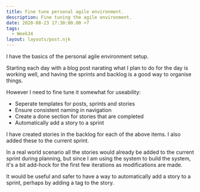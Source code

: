 ```yaml
---
title: Fine tune personal agile environment.
description: Fine tuning the agile environment.
date: 2020-08-23 17:30:00.00 +7
tags:
  - Week34
layout: layouts/post.njk
---
```

I have the basics of the personal agile environment setup.

Starting each day with a blog post narating what I plan to do for the day is working well, and having the sprints and backlog is a good way to organise things.

However I need to fine tune it somewhat for useability:

- Seperate templates for posts, sprints and stories
- Ensure consistent naming in navigation
- Create a done section for stories that are completed
- Automatically add a story to a sprint

I have created stories in the backlog for each of the above items. I also added these to the current sprint. 

In a real world scenario all the stories would already be added to the current sprint during planning, but since I am using the system to build the system, it's a bit add-hock for the first few iterations as modifications are made.

It would be useful and safer to have a way to automatically add a story to a sprint, perhaps by adding a tag to the story.